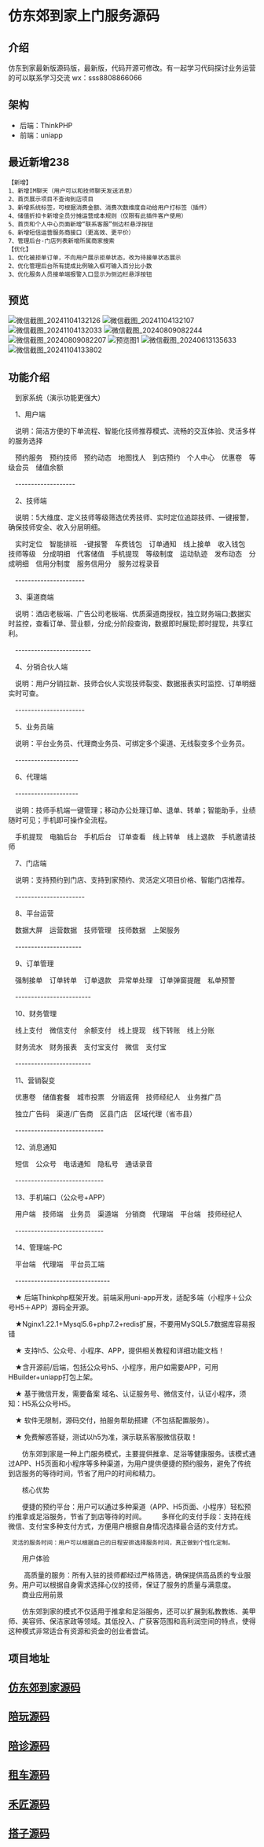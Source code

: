 # 仿东郊到家上门服务源码
## 介绍
仿东到家最新版源码版，最新版，代码开源可修改。有一起学习代码探讨业务运营的可以联系学习交流 wx：sss8808866066

## 架构
- 后端：ThinkPHP
- 前端：uniapp

## 最近新增238
    【新增】
    1、新增IM聊天（用户可以和技师聊天发送消息） 
    2、首页展示项目不查询到店项目
    3、新增系统标签，可根据消费金额、消费次数维度自动给用户打标签（插件）
    4、储值折扣卡新增全员分摊运营成本规则（仅限有此插件客户使用）
    5、首页和个人中心页面新增“联系客服”侧边栏悬浮按钮
    6、新增短信运营服务商接口（更高效、更平价）
    7、管理后台-门店列表新增所属商家搜索
    【优化】
    1、优化被拒单订单，不向用户展示拒单状态，改为待接单状态展示
    2、优化管理后台所有提成比例输入框可输入百分比小数
    3、优化服务人员接单端报警入口显示为侧边栏悬浮按钮



## 预览
![微信截图_20241104132126](https://github.com/user-attachments/assets/5b2c67fc-9f84-4cad-a9d3-3576b544fc50)
![微信截图_20241104132107](https://github.com/user-attachments/assets/cc58d2b1-5763-452e-83b4-b5a9e1ecbd63)
![微信截图_20241104132033](https://github.com/user-attachments/assets/49f9e242-f645-4048-8cad-72a4d77967d6)
![微信截图_20240809082244](https://github.com/user-attachments/assets/e5025990-c6a9-4a84-bd12-baa4a10f35a8)
![微信截图_20240809082207](https://github.com/user-attachments/assets/842affc5-819a-41a4-a3cf-beb2e19c8d49)
![预览图1](https://github.com/ubugA/-212/assets/145946698/908230c9-37ce-415e-ab0f-25c1b2a14250)
![微信截图_20240613135633](https://github.com/ubugA/dongjiao/assets/145946698/98ab1d76-866f-4bc6-803b-58ff97c3c2a9)
![微信截图_20241104133802](https://github.com/user-attachments/assets/e9286ced-f37a-4bea-8f0f-be96819f1f45)

## 功能介绍

　到家系统（演示功能更强大）

　1、用户端

　说明：简洁方便的下单流程、智能化技师推荐模式、流畅的交互体验、灵活多样的服务选择

　预约服务　预约技师　预约动态　地图找人　到店预约　个人中心　优惠卷　等级会员　储值余额

　-------------------

　2、技师端

　说明：5大维度、定义技师等级筛选优秀技师、实时定位追踪技师、一键报警，确保技师安全、收入分层明细。

　实时定位　智能排班　-键报警　车费钱包　订单通知　线上接单　收入钱包　技师等级　分成明细　代客储值　手机提现　等级制度　运动轨迹　发布动态　分成明细　信用分制度　服务信用分　服务过程录音

　----------------------

　3、渠道商端

　说明：酒店老板端、广告公司老板端、优质渠道商授权，独立财务端口;数据实时监控，查看订单、营业额，分成;分阶段查询，数据即时展现;即时提现，共享红利。

　------------------------

　4、分销合伙人端

　说明：用户分销拉新、技师合伙人实现技师裂变、数据报表实时监控、订单明细实时可查。

　----------------------

　5、业务员端

　说明：平台业务员、代理商业务员、可绑定多个渠道、无线裂变多个业务员。

　--------------------

　6、代理端

　--------------------

　说明：技师手机端一键管理；移动办公处理订单、退单、转单；智能助手，业绩随时可见；手机即可操作全流程。

　手机提现　电脑后台　手机后台　订单查看　线上转单　线上退款　手机邀请技师

　7、门店端

　说明：支持预约到门店、支持到家预约、灵活定义项目价格、智能门店推荐。

　----------------------

　8、平台运营

　数据大屏　运营数据　技师管理　技师数据　上架服务

　---------------------

　9、订单管理

　强制接单　订单转单　订单退款　异常单处理　订单弹窗提醒　私单预警

　------------------------

　10、财务管理

　线上支付　微信支付　余额支付　线上提现　线下转账　线上分账

　财务流水　财务报表　支付宝支付　微信　支付宝

　------------------------

　11、营销裂变

　优惠卷　储值套餐　城市投票　分销返佣　技师经纪人　业务推广员

　独立广告码　渠道/广告商　区县门店　区域代理（省市县）

　----------------------------

　12、消息通知

　短信　公众号　电话通知　隐私号　通话录音

　----------------------------

　13、手机端口（公众号+APP）

　用户端　技师端　业务员　渠道端　分销商　代理端　平台端　技师经纪人

　----------------------------

　14、管理端-PC

　平台端　代理端　平台员工端

　------------------------------

　★ 后端Thinkphp框架开发。前端采用uni-app开发，适配多端（小程序＋公众号H5＋APP）源码全开源。

　★Nginx1.22.1+Mysql5.6+php7.2+redis扩展，不要用MySQL5.7数据库容易报错

　★ 支持h5、公众号、小程序、APP，提供相关教程和详细功能文档！

　★含开源前/后端，包括公众号h5、小程序，用户如需要APP，可用HBuilder+uniapp打包上架。

　★ 基于微信开发，需要备案 域名、认证服务号、微信支付，认证小程序，须知：H5系公众号H5。

　★ 软件无限制，源码交付，拍服务帮助搭建（不包括配置服务）。

　★ 免费解惑答疑，测试以h5为准，演示联系客服微信获取！

　　仿东郊到家‌是一种上门服务模式，主要提供推拿、足浴等健康服务。该模式通过APP、H5页面和小程序等多种渠道，为用户提供便捷的预约服务，避免了传统到店服务的等待时间，节省了用户的时间和精力。‌

　　核心优势

　　便捷的预约平台‌：用户可以通过多种渠道（APP、H5页面、小程序）轻松预约推拿或足浴服务，节省了到店等待的时间。
　　多样化的支付手段‌：支持在线微信、支付宝多种支付方式，方便用户根据自身情况选择最合适的支付方式。

     灵活的服务时间‌：用户可以根据自己的日程安排选择服务时间，真正做到个性化定制。

　　用户体验

　　 高质量的服务‌：所有入驻的技师都经过严格筛选，确保提供高品质的专业服务。用户可以根据自身需求选择心仪的技师，保证了服务的质量与满意度。
　　商业应用前景

　　仿东郊到家的模式不仅适用于推拿和足浴服务，还可以扩展到私教教练、美甲师、美容师、保洁家政等领域。其低投入、广获客范围和高利润空间的特点，使得这种模式非常适合有资源和资金的创业者尝试。



## 项目地址
[仿东郊到家源码](https://github.com/ubugA/dongjiao)
--------------------------
[陪玩源码](https://github.com/ubugA/peiwan.git)
-----------------------------
[陪诊源码](https://github.com/ubugA/peizhen.git)
-----------------------------
[租车源码](https://github.com/ubugA/zuche.git)
-----------------------------
[禾匠源码](https://github.com/ubugA/hejiang.git)
-----------------------------
[搭子源码](https://github.com/ubugA/搭子.git)
-----------------------------

